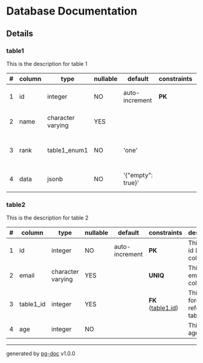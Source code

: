 # Database Documentation

## Details

### table1

This is the description for table 1

|# |column|type|nullable|default|constraints|description|
|--:|------|----|--------|-------|-----------|-----------|
| 1 | id |  integer | NO | auto-increment | **PK** | This is the id (PK) column |
| 2 | name |  character varying | YES |  |  | This is the name column |
| 3 | rank |  table1_enum1 | NO | 'one' |  | An enumerated rank column |
| 4 | data |  jsonb | NO | '{"empty": true}' |  | This is a data (json) column |

### table2

This is the description for table 2

|# |column|type|nullable|default|constraints|description|
|--:|------|----|--------|-------|-----------|-----------|
| 1 | id |  integer | NO | auto-increment | **PK** | This is the id (PK) column |
| 2 | email |  character varying | YES |  | **UNIQ** | This is the email column |
| 3 | table1_id |  integer | YES |  | **FK** ([table1.id](#table1)) | This foreign key referencing table 1 |
| 4 | age |  integer | NO |  |  | This is the age column |

---
generated by [pg-doc](https://github.com/echetzakis/pg-doc) v1.0.0
